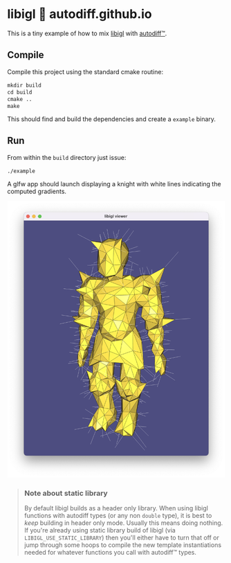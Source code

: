 # libigl 🤝 autodiff.github.io

This is a tiny example of how to mix [libigl](libigl.github.io) with
[autodiff™](autodiff.github.io).

## Compile

Compile this project using the standard cmake routine:

    mkdir build
    cd build
    cmake ..
    make

This should find and build the dependencies and create a `example` binary.

## Run

From within the `build` directory just issue:

    ./example

A glfw app should launch displaying a knight with white lines indicating the
computed gradients.

![](decimated-knight.png)

> ### Note about static library
> 
> By default libigl builds as a header only library. When using libigl functions
> with autodiff types (or any non `double` type), it is best to _keep_ building in
> header only mode. Usually this means doing nothing. If you're already using
> static library build of libigl (via `LIBIGL_USE_STATIC_LIBRARY`) then you'll
> either have to turn that off or jump through some hoops to compile the new
> template instantiations needed for whatever functions you call with autodiff™
> types.
